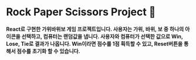 <h1>Rock Paper Scissors Project 🤖</h1>

<b>React로 구현한 가위바위보 게임 프로젝트입니다.<b/> 사용자는 가위, 바위, 보 중 하나의 아이콘을 선택하고, 컴퓨터는 랜덤값을 냅니다. 사용자와 컴퓨터가 선택한 값으로 Win, Lose, Tie로 결과가 나옵니다. Win이라면 점수를 1점 획득할 수 있고, Reset버튼을 통해서 점수를 초기화 할 수 있습니다.
